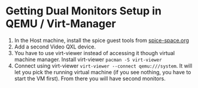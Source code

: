 # Getting Dual Monitors Setup in QEMU / Virt-Manager

1. In the Host machine, install the spice guest tools from [spice-space.org](https://www.spice-space.org/download/windows/spice-guest-tools/spice-guest-tools-latest.exe)
2. Add a second Video QXL device.   
3. You have to use virt-viewer instead of accessing it though virtual machine manager.  Install virt-viewer `pacman -S virt-viewer`
4. Connect using virt-viewer `virt-viewer --connect qemu:///system`.  It will let you pick the running virtual machine (if you see nothing, you have to start the VM first).  From there you will have second monitors.  


